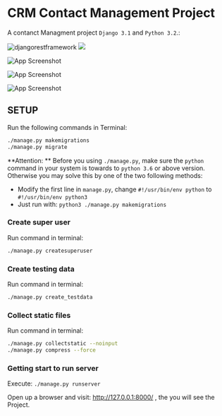 # CRM Contact Management Project





A contanct Managment project  `Django 3.1` and `Python 3.2`.:

![djangorestframework](https://img.shields.io/pypi/djversions/djangorestframework?style=for-the-badge)  ![](https://img.shields.io/pypi/pyversions/Django?style=for-the-badge)


![App Screenshot](https://i.ibb.co/hdYJ871/Screenshot-53.png)

![App Screenshot](https://i.ibb.co/grpGQSB/Screenshot-54.png)

![App Screenshot](https://i.ibb.co/7tScw7r/Screenshot-55.png)

  
## SETUP

Run the following commands in Terminal:
```bash
./manage.py makemigrations
./manage.py migrate
```

**Attention: ** Before you using `./manage.py`, make sure the `python` command in your system is towards to `python 3.6` or above version. Otherwise you may solve this by one of the two following methods:
- Modify the first line in `manage.py`, change `#!/usr/bin/env python` to `#!/usr/bin/env python3`
- Just run with: `python3 ./manage.py makemigrations`
### Create super user

Run command in terminal:
```bash
./manage.py createsuperuser
```

### Create testing data
Run command in terminal:
```bash
./manage.py create_testdata
```

### Collect static files
Run command in terminal:
```bash
./manage.py collectstatic --noinput
./manage.py compress --force
```

### Getting start to run server
Execute: `./manage.py runserver`

Open up a browser and visit: http://127.0.0.1:8000/ , the you will see the Project.
